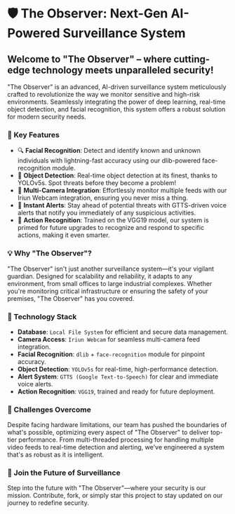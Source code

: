 # 🛡️ The Observer: Next-Gen AI-Powered Surveillance System
## Welcome to "The Observer" – where cutting-edge technology meets unparalleled security!

"The Observer" is an advanced, AI-driven surveillance system meticulously crafted to revolutionize the way we monitor sensitive and high-risk environments. Seamlessly integrating the power of deep learning, real-time object detection, and facial recognition, this system offers a robust solution for modern security needs.

### 🚀 Key Features
* 🔍 **Facial Recognition**: Detect and identify known and unknown individuals with lightning-fast accuracy using our dlib-powered face-recognition module.
* 🎯 **Object Detection**: Real-time object detection at its finest, thanks to YOLOv5s. Spot threats before they become a problem!
* 🎥 **Multi-Camera Integration**: Effortlessly monitor multiple feeds with our Iriun Webcam integration, ensuring you never miss a thing.
* 📢 **Instant Alerts**: Stay ahead of potential threats with GTTS-driven voice alerts that notify you immediately of any suspicious activities.
* 🧠 **Action Recognition**: Trained on the VGG19 model, our system is primed for future upgrades to recognize and respond to specific actions, making it even smarter.

### 💡 Why "The Observer"?
"The Observer" isn't just another surveillance system—it's your vigilant guardian. Designed for scalability and reliability, it adapts to any environment, from small offices to large industrial complexes. Whether you're monitoring critical infrastructure or ensuring the safety of your premises, "The Observer" has you covered.

### 🔧 Technology Stack
* **Database**: `Local File System` for efficient and secure data management.
* **Camera Access**: `Iriun Webcam` for seamless multi-camera feed integration.
* **Facial Recognition**: `dlib` + `face-recognition` module for pinpoint accuracy.
* **Object Detection**: `YOLOv5s` for real-time, high-performance detection.
* **Alert System**: `GTTS (Google Text-to-Speech)` for clear and immediate voice alerts.
* **Action Recognition**: `VGG19`, trained and ready for future deployment.

### 🚧 Challenges Overcome
Despite facing hardware limitations, our team has pushed the boundaries of what's possible, optimizing every aspect of "The Observer" to deliver top-tier performance. From multi-threaded processing for handling multiple video feeds to real-time detection and alerting, we've engineered a system that's as robust as it is intelligent.

### 🌟 Join the Future of Surveillance
Step into the future with "The Observer"—where your security is our mission. Contribute, fork, or simply star this project to stay updated on our journey to redefine security.
